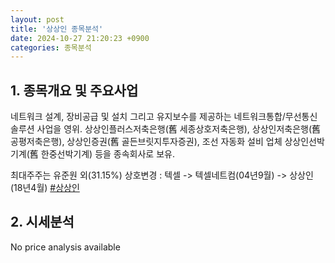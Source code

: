```yaml
---
layout: post
title: '상상인 종목분석'
date: 2024-10-27 21:20:23 +0900
categories: 종목분석
---
```


## 1. 종목개요 및 주요사업

네트워크 설계, 장비공급 및 설치 그리고 유지보수를 제공하는 네트워크통합/무선통신 솔루션 사업을 영위. 상상인플러스저축은행(舊 세종상호저축은행), 상상인저축은행(舊 공평저축은행), 상상인증권(舊 골든브릿지투자증권), 조선 자동화 설비 업체 상상인선박기계(舊 한중선박기계) 등을 종속회사로 보유.

최대주주는 유준원 외(31.15%)  상호변경 : 텍셀 -> 텍셀네트컴(04년9월) -> 상상인(18년4월)
[#상상인](#)

## 2. 시세분석

No price analysis available
